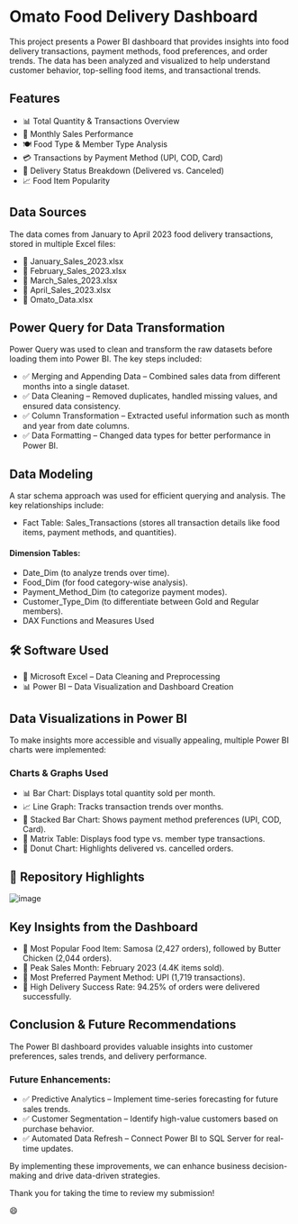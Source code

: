 # Omato Food Delivery Dashboard
This project presents a Power BI dashboard that provides insights into food delivery transactions, payment methods, food preferences, and order trends. The data has been analyzed and visualized to help understand customer behavior, top-selling food items, and transactional trends.

## Features
- 📊 Total Quantity & Transactions Overview
- 📆 Monthly Sales Performance
- 🍽️ Food Type & Member Type Analysis
- 💳 Transactions by Payment Method (UPI, COD, Card)
- 🚚 Delivery Status Breakdown (Delivered vs. Canceled)
- 📈 Food Item Popularity

## Data Sources
The data comes from January to April 2023 food delivery transactions, stored in multiple Excel files:
- 📂 January_Sales_2023.xlsx
- 📂 February_Sales_2023.xlsx
- 📂 March_Sales_2023.xlsx
- 📂 April_Sales_2023.xlsx
- 📂 Omato_Data.xlsx

## Power Query for Data Transformation
Power Query was used to clean and transform the raw datasets before loading them into Power BI. The key steps included:
- ✅ Merging and Appending Data – Combined sales data from different months into a single dataset.
- ✅ Data Cleaning – Removed duplicates, handled missing values, and ensured data consistency.
- ✅ Column Transformation – Extracted useful information such as month and year from date columns.
- ✅ Data Formatting – Changed data types for better performance in Power BI.

## Data Modeling
A star schema approach was used for efficient querying and analysis. The key relationships include:
- Fact Table: Sales_Transactions (stores all transaction details like food items, payment methods, and quantities).

#### Dimension Tables:
- Date_Dim (to analyze trends over time).
- Food_Dim (for food category-wise analysis).
- Payment_Method_Dim (to categorize payment modes).
- Customer_Type_Dim (to differentiate between Gold and Regular members).
- DAX Functions and Measures Used

## 🛠️ Software Used
- 📄 Microsoft Excel – Data Cleaning and Preprocessing
- 📊 Power BI – Data Visualization and Dashboard Creation

## Data Visualizations in Power BI
To make insights more accessible and visually appealing, multiple Power BI charts were implemented:
### Charts & Graphs Used
- 📊 Bar Chart: Displays total quantity sold per month.
- 📈 Line Graph: Tracks transaction trends over months.
- 📌 Stacked Bar Chart: Shows payment method preferences (UPI, COD, Card).
- 📑 Matrix Table: Displays food type vs. member type transactions.
- 📍 Donut Chart: Highlights delivered vs. cancelled orders.

## 📌 Repository Highlights
![image](https://github.com/user-attachments/assets/cbe743da-46e1-496e-8c17-41ee5f7fdf14)

## Key Insights from the Dashboard
- 🔹 Most Popular Food Item: Samosa (2,427 orders), followed by Butter Chicken (2,044 orders).
- 🔹 Peak Sales Month: February 2023 (4.4K items sold).
- 🔹 Most Preferred Payment Method: UPI (1,719 transactions).
- 🔹 High Delivery Success Rate: 94.25% of orders were delivered successfully.

## Conclusion & Future Recommendations
The Power BI dashboard provides valuable insights into customer preferences, sales trends, and delivery performance.
### Future Enhancements:
- ✅ Predictive Analytics – Implement time-series forecasting for future sales trends.
- ✅ Customer Segmentation – Identify high-value customers based on purchase behavior.
- ✅ Automated Data Refresh – Connect Power BI to SQL Server for real-time updates.

By implementing these improvements, we can enhance business decision-making and drive data-driven strategies.

Thank you for taking the time to review my submission!

😄
